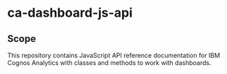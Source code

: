 <!-- This should be the location of the title of the repository, normally the short name -->
# ca-dashboard-js-api

<!-- Not always needed, but a scope helps the user understand in a short sentance like below, why this repo exists -->
## Scope

This repository contains JavaScript API reference documentation for IBM Cognos Analytics with classes and methods to work with dashboards.
